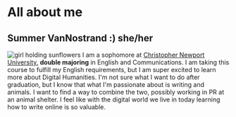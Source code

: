 # All about me
## Summer VanNostrand :) she/her
![girl holding sunflowers](https://summerv1.github.io/summerv/images/sunflower.jpg)
I am a sophomore at [Christopher Newport University,](https://cnu.edu) **double majoring** in English and Communications. I am taking this course to fulfill my English requirements, but I am super excited to learn more about Digital Humanities. I'm not sure what I want to do after graduation, but I know that what I'm passionate about is writing and animals. I want to find a way to combine the two, possibly working in PR at an animal shelter. I feel like with the digital world we live in today learning how to write online is so valuable. 
